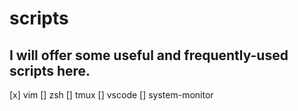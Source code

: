 # scripts
## I will offer some useful and frequently-used scripts here.
[x] vim
[] zsh
[] tmux
[] vscode
[] system-monitor
